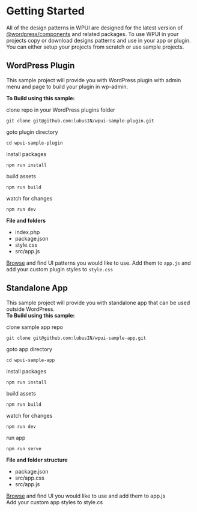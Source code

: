 
# Getting Started

All of the design patterns in WPUI are designed for the latest version of [@wordpress/components](https://developer.wordpress.org/block-editor/reference-guides/components/) and related packages. To use WPUI in your projects copy or download designs patterns and use in your app or plugin. You can either setup your projects from scratch or use sample projects.

## WordPress Plugin

This sample project will provide you with WordPress plugin with admin menu and page to build your plugin in wp-admin. 

**To Build using this sample:**  

clone repo in your WordPress plugins folder
```
git clone git@github.com:lubusIN/wpui-sample-plugin.git
```

goto plugin directory
```
cd wpui-sample-plugin
```
install packages 
```
npm run install
```
build assets 
```
npm run build
```
watch for changes
```
npm run dev
```
**File and folders**  

-   index.php
-   package.json
-   style.css
-   src/app.js

[Browse](https://wpui.lubus.in/) and find UI patterns you would like to use. Add them to `app.js`  and
add your custom plugin styles to `style.css`

## Standalone App

This sample project will provide you with standalone app that can be used outside WordPress.  
**To Build using this sample:**  

clone sample app repo
```
git clone git@github.com:lubusIN/wpui-sample-app.git
```

goto app directory
```
cd wpui-sample-app
```
install packages 
```
npm run install
```
build assets 
```
npm run build
```
watch for changes
```
npm run dev
```

run app 
```
npm run serve
```

**File and folder structure**  
-   package.json
-   src/app.css
-   src/app.js

[Browse](https://wpui.lubus.in/)  and find UI you would like to use and add them to app.js  
Add your custom app styles to style.cs